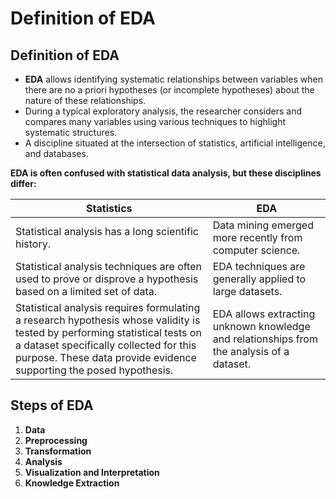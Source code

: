 # Definition of EDA

## Definition of EDA

- **EDA** allows identifying systematic relationships between variables when there are no a priori hypotheses (or incomplete hypotheses) about the nature of these relationships.
- During a typical exploratory analysis, the researcher considers and compares many variables using various techniques to highlight systematic structures.
- A discipline situated at the intersection of statistics, artificial intelligence, and databases.

**EDA is often confused with statistical data analysis, but these disciplines differ:**

| **Statistics** | **EDA** |
|----------------|---------|
| Statistical analysis has a long scientific history. | Data mining emerged more recently from computer science. |
| Statistical analysis techniques are often used to prove or disprove a hypothesis based on a limited set of data. | EDA techniques are generally applied to large datasets. |
| Statistical analysis requires formulating a research hypothesis whose validity is tested by performing statistical tests on a dataset specifically collected for this purpose. These data provide evidence supporting the posed hypothesis. | EDA allows extracting unknown knowledge and relationships from the analysis of a dataset. |

## Steps of EDA

1. **Data**
2. **Preprocessing**
3. **Transformation**
4. **Analysis**
5. **Visualization and Interpretation**
6. **Knowledge Extraction**
